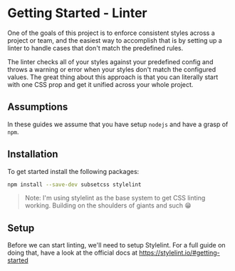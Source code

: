 # Getting Started - Linter

One of the goals of this project is to enforce consistent styles across a project or team,
and the easiest way to accomplish that is by setting up a linter to handle cases that don't match the predefined rules.

The linter checks all of your styles against your predefined config and throws a warning or error
when your styles don't match the configured values. The great thing about this approach is that you
can literally start with one CSS prop and get it unified across your whole project.

## Assumptions

In these guides we assume that you have setup `nodejs` and have a grasp of `npm`.

## Installation

To get started install the following packages:

```sh
npm install --save-dev subsetcss stylelint
```

> Note: I'm using stylelint as the base system to get CSS linting working. Building on the shoulders of giants and such 😁

## Setup

Before we can start linting, we'll need to setup
Stylelint. For a full guide on doing that, have a look at the official docs 
at https://stylelint.io/#getting-started 


